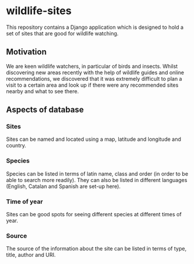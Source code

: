 # wildlife-sites

This repository contains a Django application which is designed to hold a set of sites that are good for wildlife watching.

## Motivation
We are keen wildlife watchers, in particular of birds and insects. Whilst discovering new areas recently with the help of wildlife guides and online recommendations, we discovered that it was extremely difficult to plan a visit to a certain area and look up if there were any recommended sites nearby and what to see there. 

## Aspects of database

### Sites
Sites can be named and located using a map, latitude and longitude and country. 

### Species
Species can be listed in terms of latin name, class and order (in order to be able to search more readily). They can also be listed in different languages (English, Catalan and Spanish are set-up here).

### Time of year
Sites can be good spots for seeing different species at different times of year. 

### Source
The source of the information about the site can be listed in terms of type, title, author and URI. 


